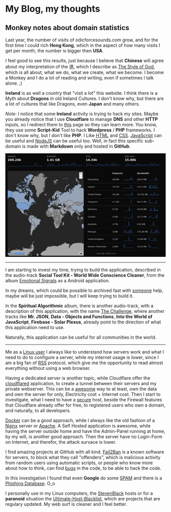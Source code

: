 # My Blog, my thoughts 

## Monkey notes about domain statistics

Last year, the number of visits of odicforcesounds.com grow, and for the first time I could rich **Hong Kong**, which in the aspect of how many visits I get per month, the number is bigger then **USA**. 

I feel good to see this results, just because I believe that **Chinese** will agree about my interpretation of the 道, which I describe as [The Style of God](https://art.odicforcesounds.com/pages/YinYang/Dao/index.html), which is all about, what we do, what we create, what we become. I become a Monkey and I do a lot of reading and writing, even if sometimes I talk alone. ;) 

**Ireland** is as well a country that "visit a lot" this website. I think there is a Myth about **Dragons** in old Ireland Cultures. I don't know why, but there are a lot of cultures that like Dragons, even **Japan** and many others. 

*Note*: I notice that some **Ireland** activity is trying to hack my sites. Maybe you already notice that I use **Cloudflare** to manage **DNS** and other **HTTP** inputs, so I redirect them to [this](https://blog.odicforcesounds.com/blog/awesome/files/Security/Offensive/ABBT.html) page so they can learn more. You know, they use some **Script-Kid** Tool to hack **Wordpress** / **PHP** frameworks. I don't know why, but I don't like **PHP**. I Like [HTML](./blog/web/html.md) and [CSS](./blog/web/css.md). [JavaScript](./blog/web/javascript.md) can be useful and [NodeJS](./blog/web/nodejs.md) can be useful too. Well, in fact this specific sub-domain is made with **Markdown** only and hosted in **GitHub**. 

![Statistics](./images/website_stats_2025_july.png)

---

I am starting to invest my time, trying to build the application, described in the audio-track **Social Tool Kit - World Wide Conscience Cleaner**, from the album [Emotional Signals](https://art.odicforcesounds.com/pages/Data/Audio/Emotional_Signals/index.html) as a Android application.

In my dreams, which could be possible to archived fast with [someone](https://book.odicforcesounds.com) help, maybe will be just impossible, but I will keep trying to build it. 

In the **Spiritual Algorithmic** album, there is another audio-track, with a description of this application, with the name [The Challenge](https://art.odicforcesounds.com/pages/Data/Audio/Spiritual_Algorithmic/tracks/01_The_Challenge/index.html), where another tracks like **Mr. JSON**, **Data - Objects and Functions**, **Into the World of JavaScript**, **Firebase - Solar Plexus**, already point to the direction of what this application need to use. 

Naturally, this application can be useful for all communities in the world. 

--- 

Me as a [Linux user](./blog/index.md) I always like to understand how servers work and what I need to do to configure a server, while my internet usage is lower, since I am a big fan of [RSS](./blog/newsboat/urls) protocol, which give me the opportunity to read almost everything without using a web browser. 

Having a dedicated server is another topic, while Cloudflare offer the [cloudflared](https://github.com/cloudflare/cloudflared) application, to create a tunnel between their servers and my private webserver. This can be a [awesome](./blog/awesome/README.md) way to at least, own the data and own the server for only, Electricity cost + Internet cost. Then I start to investigate, what I need to have a [secure](./blog/distros/security.md) host, beside the Firewall features that Cloudflare already offer for free, to registered users who own a domain, and naturally, to all developers. 

[Docker](./blog/) can be a good approach, while I always like the old fashion of a [Nginx](https://github.com/mitchellkrogza/nginx-ultimate-bad-bot-blocker) server or [Apache](https://github.com/mitchellkrogza/apache-ultimate-bad-bot-blocker). A Self Hosted application is awesome, while having the server outside home and have the Admin-Panel running at home, by my will, is another good approach. Then the server have no Login-Form on Internet, and therefor, the attack survace is lower.  

 I find amazing projects at GitHub with all kind. [Fail2Ban](https://github.com/mitchellkrogza/Fail2Ban-Blacklist-JAIL-for-Repeat-Offenders-with-Perma-Extended-Banning) is a known software for servers, to block what they call "offenders", which is malicious activity from random users using automatic scripts, or people who know more about how to think, can find [bugs](./blog/awesome/files/Security/Offensive/ABBT.md) in the code, to be able to hack the code. 

In this investigation I found that even **Google** do some [SPAM](https://github.com/mitchellkrogza/Stop.Google.Analytics.Ghost.Spam.HOWTO) and there is a [Phishing Database](https://github.com/Phishing-Database/Phishing.Database). O_o 

I personally use in my Linux computers, the [StevenBlack](https://github.com/StevenBlack/hosts) hosts or for a **paranoid** situation the [Ultimate-Host-Blacklist](https://github.com/Ultimate-Hosts-Blacklist/Ultimate.Hosts.Blacklist), which are projects that are regulary updated. My web surf is cleaner and I feel better. 

